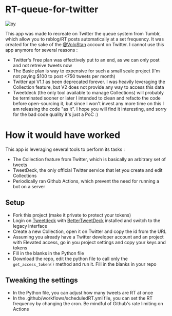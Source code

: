 # RT-queue-for-twitter

[![py](https://github.com/Charlignon/RT-queue-for-twitter/actions/workflows/scheduledRT.yml/badge.svg)](https://github.com/Charlignon/RT-queue-for-twitter/actions/workflows/scheduledRT.yml)

This app was made to recreate on Twitter the queue system from Tumblr, which allow you to reblog/RT posts automatically at a set frequency. It was created for the sake of the [@VoloStan](https://twitter.com/VoloStan) account on Twitter.
I cannot use this app anymore for several reasons :
- Twitter's Free plan was effectively put to an end, as we can only post and not retreive tweets now
- The Basic plan is way to expensive for such a small scale project (I'm not paying $100 to post <750 tweets per month)
- Twitter api V1.1 as been deprecated forever. I was heavily leveraging the Collection feature, but V2 does not provide any way to access this data
- Tweetdeck (the only tool available to manage Collections) will probably be terminated sooner or later
I intended to clean and refacto the code before open-sourcing it, but since I won't invest any more time on this I am releasing the code "as it". I hope you will find it interesting, and sorry for the bad code quality it's just a PoC :)

# How it would have worked

This app is leveraging several tools to perform its tasks :
- The Collection feature from Twitter, which is basically an arbitrary set of tweets
- TweetDeck, the only official Twitter service that let you create and edit Collections
- Periodically ran Github Actions, which prevent the need for running a bot on a server

## Setup
- Fork this project (make it private to protect your tokens)
- Login on [Tweetdeck](tweetdeck.twitter.com/) with [BetterTweetDeck](https://better.tw/) installed and switch to the legacy interface
- Create a new Collection, open it on Twitter and copy the id from the URL
- Assuming you already have a Twitter developer account and an project with Elevated access, go in you project settings and copy your keys and tokens
- Fill in the blanks in the Python file
- Download the repo, edit the python file to call only the `get_access_token()` method and run it. Fill in the blanks in your repo

## Tweaking the settings
- In the Python file, you can adjust how many tweets are RT at once
- In the .github/workflows/scheduledRT.yml file, you can set the RT frequency by changing the cron. Be mindful of Github's rate limiting on Actions
